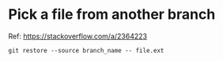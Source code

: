 # Pick a file from another branch

Ref: https://stackoverflow.com/a/2364223

```
git restore --source branch_name -- file.ext
```
